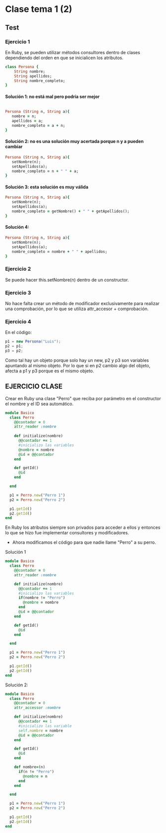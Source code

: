 # Clase tema 1 (2)
## Test

### Ejercicio 1

En Ruby, se pueden utilizar métodos consultores dentro de clases dependiendo del orden en que se inicialicen los atributos.

```ruby
class Persona {
	String nombre;
	String apellidos;
	String nombre_completo;
}

```

#### Solución 1:  no está mal pero podría ser mejor

```ruby
    
Persona (String n, String a){ 
   nombre = n;
   apellidos = a; 
   nombre_completo = a + n;
}
```

#### Solución 2: no es una solución muy acertada porque n y a pueden cambiar

```ruby
Persona (String n, String a){
   setNombre(n);
   setApellidos(a);
   nombre_completo = n + " " + a;	
}
```

#### Solución 3: esta solución es muy válida

```ruby
Persona (String n, String a){
   setNombre(n);
   setApellidos(a);
   nombre_completo = getNombre() + " " + getApellidos();	
}
```

#### Solución 4: 

```ruby
Persona (String n, String a){
   setNombre(n);
   setApellidos(a);
   nombre_completo = nombre + " " + apellidos;	
}
```



### Ejercicio 2

Se puede hacer this.setNombre(n) dentro de un constructor.



### Ejercicio 3

No hace falta crear un método de modificador exclusivamente para realizar una comprobación, por lo que se utiliza attr_accesor + comprobación.

### Ejercicio 4

En el código: 

```java
p1 = new Persona("Luis");
p2 = p1;
p3 = p2;
```

Como tal hay un objeto porque solo hay un new, p2 y p3 son variables apuntando al mismo objeto. Por lo que si en p2 cambio algo del objeto, afecta a p1 y p3 porque es el mismo objeto.



## EJERCICIO CLASE

Crear en Ruby una clase "Perro" que reciba por parámetro en el constructor el nombre y el ID sea automático.

```ruby
module Basico
  class Perro
    @@contador = 0
    attr_reader :nombre
    
    def initialize(nombre)
      @@contador += 1
      #inicializo las variables
      @nombre = nombre
      @id = @@contador
    end

    def getId()
      @id
    end

  end

  p1 = Perro.new("Perro 1")
  p2 = Perro.new("Perro 2")

  p1.getId()
  p2.getId()
end
```

En Ruby los atributos siempre son privados para acceder a ellos y entonces lo que se hizo fue implementar consultores y modificadores.

* Ahora modificamos el código para que nadie llame "Perro" a su perro.

Solución 1

```ruby
module Basico
  class Perro
    @@contador = 0
    attr_reader :nombre

    def initialize(nombre)
      @@contador += 1
      #inicializo las variables
      if(nombre != "Perro")
        @nombre = nombre
      end
      @id = @@contador
    end

    def getId()
      @id
    end

  end

  p1 = Perro.new("Perro 1")
  p2 = Perro.new("Perro 2")

  p1.getId()
  p2.getId()
end
```

Solución 2: 

```ruby
module Basico
  class Perro
    @@contador = 0
    attr_accessor :nombre

    def initialize(nombre)
      @@contador += 1
      #inicializo las variable
      self.nombre = nombre
      @id = @@contador
    end

    def getId()
      @id
    end

    def nombre=(n)
      if(n != "Perro")
        @nombre = n
      end
    end

  end

  p1 = Perro.new("Perro 1")
  p2 = Perro.new("Perro 2")

  p1.getId()
  p2.getId()
end


```

